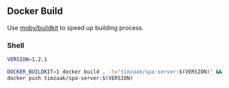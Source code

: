 ## Docker Build
Use [moby/buildkit](https://github.com/moby/buildkit) to speed up building process.

### Shell
```bash
VERSION=1.2.1

DOCKER_BUILDKIT=1 docker build . -t="timzaak/spa-server:$(VERSION)" && \
docker push timzaak/spa-server:$(VERSION)
```